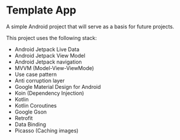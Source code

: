 # Template App

A simple Android project that will serve as a basis for future projects.

This project uses the following stack:

- Android Jetpack Live Data
- Android Jetpack View Model
- Android Jetpack navigation
- MVVM (Model-View-ViewMode)
- Use case pattern
- Anti corruption layer
- Google Material Design for Android
- Koin (Dependency Injection)
- Kotlin
- Kotlin Coroutines
- Google Gson
- Retrofit
- Data Binding
- Picasso (Caching images)